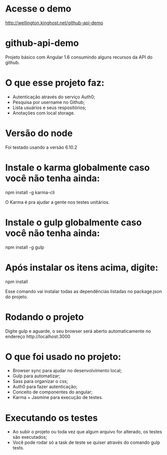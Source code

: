 # Acesse o demo
http://wellington.kinghost.net/github-api-demo

# github-api-demo
Projeto básico com Angular 1.6 consumindo alguns recursos da API do github. 

# O que esse projeto faz:

- Autenticação através do serviço Auth0;
- Pesquisa por username no Github;
- Lista usuários e seus respositórios;
- Anotações com local storage.

# Versão do node
Foi testado usando a versão 6.10.2

# Instale o karma globalmente caso você não tenha ainda:
npm install -g karma-cli

O Karma é pra ajudar a gente nos testes unitários.

# Instale o gulp globalmente caso você não tenha ainda:
npm install -g gulp

# Após instalar os itens acima, digite:
npm install

Esse comando vai instalar todas as dependências listadas no package.json do projeto.

# Rodando o projeto
Digite gulp e aguarde, o seu browser será aberto automaticamente no endereço http://localhost:3000

# O que foi usado no projeto:
- Browser sync para ajudar no desenvolvimento local;
- Gulp para automatizar; 
- Sass para organizar o css;
- Auth0 para fazer autenticação;
- Conceito de componentes do angular;
- Karma + Jasmine para execução de testes.

# Executando os testes

- Ao subir o projeto ou toda vez que algum arquivo for alterado, os testes são executados;
- Você pode rodar só a task de teste se quiser através do comando gulp tests.
